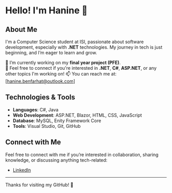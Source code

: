 # Hello! I'm Hanine 👋

## About Me
I'm a Computer Science student at ISI, passionate about software development, especially with **.NET** technologies. My journey in tech is just beginning, and I’m eager to learn and grow.

🌱 I’m currently working on my **final year project (PFE)**.  
💬 Feel free to connect if you're interested in **.NET**, **C#**, **ASP.NET**, or any other topics I'm working on!
📫 You can reach me at: [hanine.benfarhat@outlook.com]

## Technologies & Tools
- **Languages**: C#, Java
- **Web Development**: ASP.NET, Blazor, HTML, CSS, JavaScript
- **Database**: MySQL, Enity Framework Core
- **Tools**: Visual Studio, Git, GitHub

## Connect with Me
Feel free to connect with me if you’re interested in collaboration, sharing knowledge, or discussing anything tech-related:

- [LinkedIn]([https://www.linkedin.com/in/yourprofile](https://www.linkedin.com/in/hanine-benfarhat-986582244/))
---

Thanks for visiting my GitHub! 🚀

